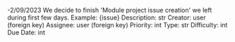 -2/09/2023
We decide to finish 'Module project issue creation' we left during first few days.
Example: 
{issue}
Description: str
Creator: user (foreign key)
Assignee: user (foreign key)
Priority: int
Type: str
Difficulty: int
Due Date: int

